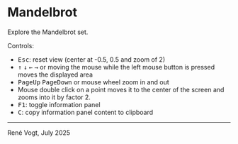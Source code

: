 ﻿# Mandelbrot

Explore the Mandelbrot set.

Controls:

- <kbd>Esc</kbd>: reset view (center at -0.5, 0.5 and zoom of 2)
- <kbd>↑</kbd> <kbd>↓</kbd> <kbd>←</kbd> <kbd>→</kbd> or moving the mouse while the left mouse button is pressed moves the displayed area
- <kbd>PageUp</kbd> <kbd>PageDown</kbd> or mouse wheel zoom in and out
- Mouse double click on a point moves it to the center of the screen and zooms into it by factor 2.
- <kbd>F1</kbd>: toggle information panel
- <kbd>C</kbd>: copy information panel content to clipboard


---
René Vogt, July 2025
